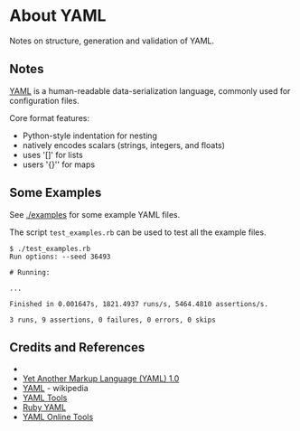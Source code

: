 # About YAML

Notes on structure, generation and validation of YAML.

## Notes

[YAML](https://en.wikipedia.org/wiki/YAML) is a human-readable data-serialization language, commonly used for configuration files.

Core format features:

* Python-style indentation for nesting
* natively encodes scalars (strings, integers, and floats)
* uses '[]' for lists
* users '{}'' for maps


## Some Examples

See [./examples](./examples) for  some example YAML files.

The script `test_examples.rb` can be used to test all the example files.

```
$ ./test_examples.rb
Run options: --seed 36493

# Running:

...

Finished in 0.001647s, 1821.4937 runs/s, 5464.4810 assertions/s.

3 runs, 9 assertions, 0 failures, 0 errors, 0 skips
```

## Credits and References

* [](https://yaml.org/)
* [Yet Another Markup Language (YAML) 1.0](https://yaml.org/spec/history/2001-12-10.html)
* [YAML](https://en.wikipedia.org/wiki/YAML) - wikipedia
* [YAML Tools](https://onlineyamltools.com/)
* [Ruby YAML](https://apidock.com/ruby/YAML)
* [YAML Online Tools](https://yamline.com/)

